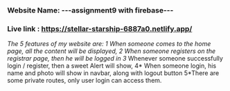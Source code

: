 ### Website Name: ---assignment9 with firebase---
### Live link : https://stellar-starship-6887a0.netlify.app/
***The 5 features of my website are:
 1* When someone comes to the home page, all the content will be displayed,
  2* When someone registers on the registrar page, then he will be logged in 
  3* Whenever someone successfully login / register, then a sweet  Alert will show, 
  4* When someone login, his name and photo will show in navbar, along with logout button
  5*There are some private routes, only user login can access them.

